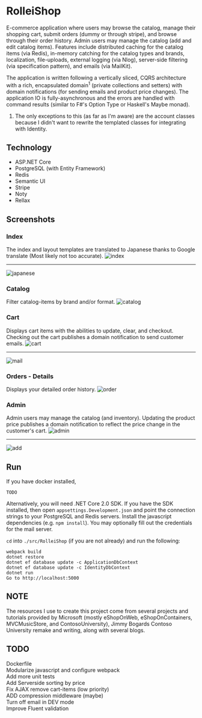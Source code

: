 # RolleiShop

E-commerce application where users may browse the catalog, manage their
shopping cart, submit orders (dummy or through stripe), and browse through
their order history. Admin users may manage the catalog (add and edit catalog
items). Features include distributed caching for the catalog items (via Redis),
in-memory catching for the catalog types and brands, localization,
file-uploads, external logging (via Nlog), server-side filtering (via
specification pattern), and emails (via MailKit).

The application is written following a vertically sliced, CQRS architecture
with a rich, encapsulated domain<sup>1</sup> (private collections and setters)
with domain notifications (for sending emails and product price changes). The
application IO is fully-asynchronous and the errors are handled with command
results (similar to F#'s Option Type or Haskell's Maybe monad).

1. The only exceptions to this (as far as I'm aware) are the account classes
   because I didn't want to rewrite the templated classes for integrating with
   Identity.

Technology
----------
* ASP.NET Core
* PostgreSQL (with Entity Framework)
* Redis
* Semantic UI
* Stripe
* Noty
* Rellax

Screenshots
---
### Index 
The index and layout templates are translated to Japanese thanks to Google
translate (Most likely not too accurate).
![index](/screenshots/index.png?raw=true "Index")
***
![japanese](/screenshots/japanese.png?raw=true "Japanese")
### Catalog  
Filter catalog-items by brand and/or format. 
![catalog](/screenshots/catalog.png?raw=true "Catalog")
### Cart
Displays cart items with the abilities to update, clear, and checkout.
Checking out the cart publishes a domain notification to send customer emails.
![cart](/screenshots/cart.png?raw=true "Cart")
***
![mail](/screenshots/mail.png?raw=true "Mail")
### Orders - Details
Displays your detailed order history.
![order](/screenshots/order.png?raw=true "Order")
### Admin 
Admin users may manage the catalog (and inventory). Updating the product price publishes
a domain notification to reflect the price change in the customer's cart.
![admin](/screenshots/admin.png?raw=true "Admin")
***
![add](/screenshots/add.png?raw=true "Add")

Run
---
If you have docker installed,
```
TODO
```
Alternatively, you will need .NET Core 2.0 SDK. If you have the SDK installed,
then open `appsettings.Development.json` and point the connection strings to
your PostgreSQL and Redis servers. Install the javascript dependencies (e.g.
`npm install`). You may optionally fill out the credentials for the mail
server.

`cd` into `./src/RolleiShop` (if you are not already) and run the following:
```
webpack build
dotnet restore
dotnet ef database update -c ApplicationDbContext
dotnet ef database update -c IdentityDbContext
dotnet run
Go to http://localhost:5000
```
NOTE
----
The resources I use to create this project come from several projects and
tutorials provided by Microsoft (mostly eShopOnWeb, eShopOnContainers,
MVCMusicStore, and ContosoUniversity), Jimmy Bogards Contoso University remake
and writing, along with several blogs.

TODO
----
Dockerfile  
Modularize javascript and configure webpack  
Add more unit tests  
Add Serverside sorting by price  
Fix AJAX remove cart-items (low priority)  
ADD compression middleware (maybe)  
Turn off email in DEV mode  
Improve Fluent validation
